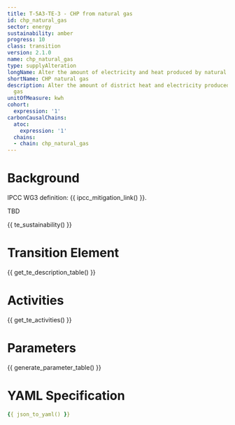 ```yaml
---
title: T-5A3-TE-3 - CHP from natural gas
id: chp_natural_gas
sector: energy
sustainability: amber
progress: 10
class: transition
version: 2.1.0
name: chp_natural_gas
type: supplyAlteration
longName: Alter the amount of electricity and heat produced by natural gas.
shortName: CHP natural gas
description: Alter the amount of district heat and electricity produced by CHP natural
  gas
unitOfMeasure: kwh
cohort:
  expression: '1'
carbonCausalChains:
  atoc:
    expression: '1'
  chains:
  - chain: chp_natural_gas
---
```

# Background

IPCC WG3 definition: {{ ipcc_mitigation_link() }}.

TBD




{{ te_sustainability() }}

# Transition Element

{{ get_te_description_table() }}




# Activities

{{ get_te_activities() }}


# Parameters

{{ generate_parameter_table() }}


# YAML Specification

```yaml
{{ json_to_yaml() }}
```
